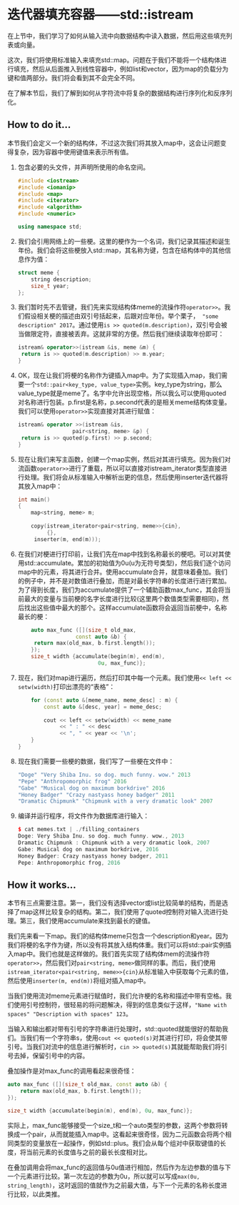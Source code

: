 # 迭代器填充容器——std::istream

在上节中，我们学习了如何从输入流中向数据结构中读入数据，然后用这些填充列表或向量。

这次，我们将使用标准输入来填充std::map。问题在于我们不能将一个结构体进行填充，然后从后面推入到线性容器中，例如list和vector，因为map的负载分为键和值两部分。我们将会看到其不会完全不同。

在了解本节后，我们了解到如何从字符流中将复杂的数据结构进行序列化和反序列化。

## How to do it...

本节我们会定义一个新的结构体，不过这次我们将其放入map中，这会让问题变得复杂，因为容器中使用键值来表示所有值。

1. 包含必要的头文件，并声明所使用的命名空间。

   ```c++
   #include <iostream>
   #include <iomanip>
   #include <map>
   #include <iterator>
   #include <algorithm>
   #include <numeric>
   
   using namespace std;
   ```

2. 我们会引用网络上的一些梗。这里的梗作为一个名词，我们记录其描述和诞生年份。我们会将这些梗放入std::map，其名称为键，包含在结构体中的其他信息作为值：

   ```c++
   struct meme {
       string description;
       size_t year;
   };
   ```

3. 我们暂时先不去管键，我们先来实现结构体meme的流操作符`operator>>`。我们假设相关梗的描述由双引号括起来，后跟对应年份。举个栗子，` "some description" 2017`。通过使用`is >> quoted(m.description)`，双引号会被当做限定符，直接被丢弃。这就非常的方便。然后我们继续读取年份即可：

   ```c++
   istream& operator>>(istream &is, meme &m) {
   	return is >> quoted(m.description) >> m.year;
   }
   ```

4. OK，现在让我们将梗的名称作为键插入map中。为了实现插入map，我们需要一个`std::pair<key_type, value_type>`实例。key_type为string，那么value_type就是meme了。名字中允许出现空格，所以我么可以使用quoted对名称进行包装。p.first是名称，p.second代表的是相关meme结构体变量。我们可以使用`operator>>`实现直接对其进行赋值：

   ```c++
   istream& operator >>(istream &is,
   				    pair<string, meme> &p) {
   	return is >> quoted(p.first) >> p.second;
   }
   ```

5. 现在让我们来写主函数，创建一个map实例，然后对其进行填充。因为我们对流函数`operator>>`进行了重载，所以可以直接对istream_iterator类型直接进行处理。我们将会从标准输入中解析出更的信息，然后使用inserter迭代器将其放入map中：

   ```c++
   int main()
   {
       map<string, meme> m;
       
       copy(istream_iterator<pair<string, meme>>{cin},
      		{},
       	inserter(m, end(m))); 
   ```

6. 在我们对梗进行打印前，让我们先在map中找到名称最长的梗吧。可以对其使用std::accumulate。累加的初始值为0u(u为无符号类型)，然后我们逐个访问map中的元素，将其进行合并。使用accumulate合并，就意味着叠加。我们的例子中，并不是对数值进行叠加，而是对最长字符串的长度进行进行累加。为了得到长度，我们为accumulate提供了一个辅助函数max_func，其会将当前最大的变量与当前梗的名字长度进行比较(这里两个数值类型需要相同)，然后找出这些值中最大的那个。这样accumulate函数将会返回当前梗中，名称最长的梗：

   ```c++
       auto max_func ([](size_t old_max,
       				 const auto &b) {
       	return max(old_max, b.first.length());
       });
       size_t width {accumulate(begin(m), end(m),
       					    0u, max_func)};
   ```

7. 现在，我们对map进行遍历，然后打印其中每一个元素。我们使用`<< left << setw(width)`打印出漂亮的“表格”：

   ```c++
       for (const auto &[meme_name, meme_desc] : m) {
           const auto &[desc, year] = meme_desc;
           
           cout << left << setw(width) << meme_name
                << " : " << desc
                << ", " << year << '\n';
       }
   }
   ```

8. 现在我们需要一些梗的数据，我们写了一些梗在文件中：

   ```c++
   "Doge" "Very Shiba Inu. so dog. much funny. wow." 2013
   "Pepe" "Anthropomorphic frog" 2016
   "Gabe" "Musical dog on maximum borkdrive" 2016
   "Honey Badger" "Crazy nastyass honey badger" 2011
   "Dramatic Chipmunk" "Chipmunk with a very dramatic look" 2007
   ```

9. 编译并运行程序，将文件作为数据库进行输入：

   ```c++
   $ cat memes.txt | ./filling_containers
   Doge: Very Shiba Inu. so dog. much funny. wow., 2013
   Dramatic Chipmunk : Chipmunk with a very dramatic look, 2007
   Gabe: Musical dog on maximum borkdrive, 2016
   Honey Badger: Crazy nastyass honey badger, 2011
   Pepe: Anthropomorphic frog, 2016
   ```

## How it works...

本节有三点需要注意。第一，我们没有选择vector或list比较简单的结构，而是选择了map这样比较复杂的结构。第二，我们使用了quoted控制符对输入流进行处理。第三，我们使用accumulate来找到最长的键值。

我们先来看一下map。我们的结构体meme只包含一个description和year。因为我们将梗的名字作为键，所以没有将其放入结构体重。我们可以将std::pair实例插入map中。我们也就是这样做的。我们首先实现了结构体mem的流操作符`operator>>`，然后我们对`pair<string, meme>`做同样的事。而后，我们使用` istream_iterator<pair<string, meme>>{cin}`从标准输入中获取每个元素的值，然后使用` inserter(m, end(m)) `将组对插入map中。

当我们使用流对meme元素进行赋值时，我们允许梗的名称和描述中带有空格。我们使用引号控制符，很轻易的将问题解决，得到的信息类似于这样，`"Name with spaces" "Description with spaces" 123`。

当输入和输出都对带有引号的字符串进行处理时，std::quoted就能很好的帮助我们。当我们有一个字符串s，使用`cout << quoted(s)`对其进行打印，将会使其带引号。当我们对流中的信息进行解析时，`cin >> quoted(s)`其就能帮助我们将引号去掉，保留引号中的内容。

叠加操作是对max_func的调用看起来很奇怪：

```c++
auto max_func ([](size_t old_max, const auto &b) {
	return max(old_max, b.first.length());
});

size_t width {accumulate(begin(m), end(m), 0u, max_func)};
```

实际上，max_func能够接受一个size_t和一个auto类型的参数，这两个参数将转换成一个pair，从而就能插入map中。这看起来很奇怪，因为二元函数会将两个相同类型的变量放在一起操作，例如std::plus。我们会从每个组对中获取键值的长度，将当前元素的长度值与之前的最长长度相对比。

在叠加调用会将max_func的返回值与0u值进行相加，然后作为左边参数的值与下一个元素进行比较。第一次左边的参数为0u，所以就可以写成`max(0u, string_length)`，这时返回的值就作为之前最大值，与下一个元素的名称长度进行比较，以此类推。